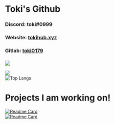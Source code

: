 # Toki's Github
### Discord: toki#0999
### Website: [tokihub.xyz](https://tokihub.xyz/)
### Gitlab: [toki0179](https://gitlab.com/toki0179)
### ![](https://komarev.com/ghpvc/?username=toki0179&color=red)

![](https://github-readme-stats.vercel.app/api?username=toki0179&show_icons=true&theme=radical)<br >
![Top Langs](https://github-readme-stats.vercel.app/api/top-langs/?username=toki0179&layout=compact&theme=radical)

# Projects I am working on!

[![Readme Card](https://github-readme-stats.vercel.app/api/pin/?username=toki0179&repo=tokibot-public&theme=radical)](https://github.com/toki0179/tokibot-public/)<br >
[![Readme Card](https://github-readme-stats.vercel.app/api/pin/?username=toki0179&repo=mcstatus-discord&theme=radical)](https://github.com/toki0179/mcstatus-discord/)
